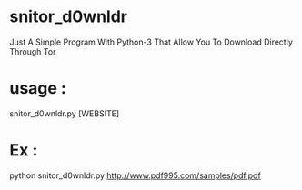 # snitor_d0wnldr
Just A Simple Program With Python-3 That Allow You To Download Directly Through Tor

# usage : 
  snitor_d0wnldr.py [WEBSITE]
 # Ex  :
  python snitor_d0wnldr.py http://www.pdf995.com/samples/pdf.pdf
